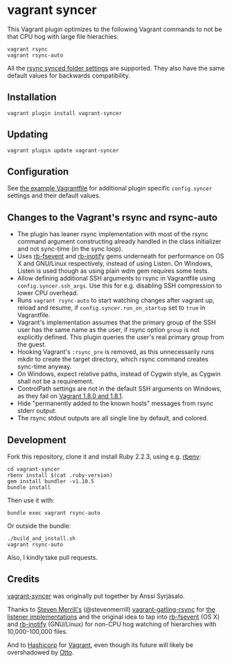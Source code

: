 # vagrant syncer

  This Vagrant plugin optimizes to the following Vagrant commands to not
  be that CPU hog with large file hierachies:

    vagrant rsync
    vagrant rsync-auto

  All the [rsync synced folder settings](https://docs.vagrantup.com/v2/synced-folders/rsync.html)
  are supported. They also have the same default values for backwards compatibility.


## Installation

    vagrant plugin install vagrant-syncer


## Updating

    vagrant plugin update vagrant-syncer


## Configuration

See [the example Vagrantfile](https://github.com/asyrjasalo/vagrant-syncer/blob/master/example/Vagrantfile)
for additional plugin specific ```config.syncer``` settings and their default
values.


## Changes to the Vagrant's rsync and rsync-auto

- The plugin has leaner rsync implementation with most of the rsync command
  argument constructing already handled in the class initializer and not
  sync-time (in the sync loop).
- Uses [rb-fsevent](https://github.com/thibaudgg/rb-fsevent) and
  [rb-inotify](https://github.com/nex3/rb-inotify) gems underneath for
  performance on OS X and GNU/Linux respectively, instead of using Listen.
  On Windows, Listen is used though as using plain wdm gem requires some tests.
- Allow defining additional SSH arguments to rsync in Vagrantfile using
  ```config.syncer.ssh_args```. Use this for e.g. disabling SSH compression to
  lower CPU overhead.
- Runs ```vagrant rsync-auto``` to start watching changes after vagrant up,
  reload and resume, if ```config.syncer.run_on_startup``` set to ```true```
  in Vagrantfile.
- Vagrant's implementation assumes that the primary group of the SSH user
  has the same name as the user, if rsync option ```group``` is not explicitly
  defined. This plugin queries the user's real primary group from the guest.
- Hooking Vagrant's ```:rsync_pre``` is removed, as this unnecessarily runs
  mkdir to create the target directory, which rsync command creates sync-time
  anyway.
- On Windows, expect relative paths, instead of Cygwin style, as Cygwin shall
  not be a requirement.
- ControlPath settings are not in the default SSH arguments on Windows,
  as they fail on
  [Vagrant 1.8.0 and 1.8.1](https://github.com/mitchellh/vagrant/issues/7046).
- Hide "permanently added to the known hosts" messages from rsync stderr output.
- The rsync stdout outputs are all single line by default, and colored.


## Development

Fork this repository, clone it and install Ruby 2.2.3, using e.g.
[rbenv](https://github.com/sstephenson/rbenv):

    cd vagrant-syncer
    rbenv install $(cat .ruby-version)
    gem install bundler -v1.10.5
    bundle install

Then use it with:

    bundle exec vagrant rsync-auto

Or outside the bundle:

    ./build_and_install.sh
    vagrant rsync-auto

Also, I kindly take pull requests.

## Credits

[vagrant-syncer](https://github.com/asyrjasalo/vagrant-syncer) was originally
put together by Anssi Syrjäsalo.

Thanks to [Steven Merrill's](https://github.com/smerrill) (@stevenmerrill)
[vagrant-gatling-rsync](https://github.com/smerrill/vagrant-gatling-rsync) for
[the listener implementations](https://github.com/smerrill/vagrant-gatling-rsync/tree/master/lib/vagrant-gatling-rsync/listen) and the original idea to tap into [rb-fsevent](https://github.com/thibaudgg/rb-fsevent)
(OS X) and [rb-inotify](https://github.com/nex3/rb-inotify) (GNU/Linux) for
non-CPU hog watching of hierarchies with 10,000-100,000 files.

And to [Hashicorp](https://github.com/hashicorp) for
[Vagrant](https://github.com/mitchellh/vagrant), even though its future will
likely be overshadowed by [Otto](https://github.com/hashicorp/otto).
